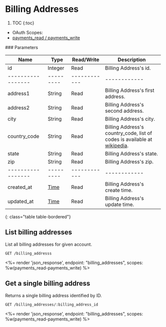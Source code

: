 # Billing Addresses

1. TOC
{:toc}

<ul class="nav nav-pills pull-right" role="tablist">
  <li class="disabled"><a>OAuth Scopes:</a></li>
  <li class="active">
    <a href="#payments_read-payments_write" role="tab" data-toggle="pill">
      payments_read / payments_write
    </a>
  </li>
</ul>

<div class="tab-content" markdown="1">
  <div class="tab-pane active" id="payments_read-payments_write" markdown="1">
### Parameters

Name             | Type    | Read/Write | Description
-----------------|---------|------------|------------
id               | Integer | Read       | Billing Address's id.
-----------------|---------|------------|------------
address1         | String  | Read       | Billing Address's first address.
address2         | String  | Read       | Billing Address's second address.
city             | String  | Read       | Billing Address's city.
country_code     | String  | Read       | Billing Address's country_code, list of codes is available at [wikipedia](http://en.wikipedia.org/wiki/ISO_3166-1_alpha-2#Officially_assigned_code_elements).
state            | String  | Read       | Billing Address's state.
zip              | String  | Read       | Billing Address's zip.
-----------------|---------|------------|------------
created_at       | [Time](/reference/enums#formats) | Read       | Billing Address's create time.
updated_at       | [Time](/reference/enums#formats) | Read       | Billing Address's update time.
{: class="table table-bordered"}
  </div>
</div>

## List billing addresses

List all billing addresses for given account.

~~~
GET /billing_addresss
~~~

<%= render 'json_response', endpoint: "billing_addresses",
  scopes: %w(payments_read-payments_write) %>

## Get a single billing address

Returns a single billing address identified by ID.

~~~
GET /billing_addresses/:billing_address_id
~~~

<%= render 'json_response', endpoint: "billing_addresses",
  scopes: %w(payments_read-payments_write) %>
